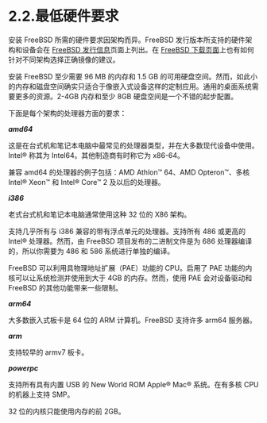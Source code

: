 # 2.2.最低硬件要求

安装 FreeBSD 所需的硬件要求因架构而异。FreeBSD 发行版本所支持的硬件架构和设备会在 [FreeBSD 发行信息](https://www.freebsd.org/releases/)页面上列出。在 [FreeBSD 下载页面](https://www.freebsd.org/where/)上也有如何针对不同架构选择正确镜像的建议。

安装 FreeBSD 至少需要 96 MB 的内存和 1.5 GB 的可用硬盘空间。然而，如此小的内存和磁盘空间确实只适合于像嵌入式设备这样的定制应用。通用的桌面系统需要更多的资源。2-4GB 内存和至少 8GB 硬盘空间是一个不错的起步配置。

下面是每个架构的处理器方面的要求：

***amd64***

这是在台式机和笔记本电脑中最常见的处理器类型，并在大多数现代设备中使用。Intel® 称其为 Intel64。其他制造商有时称它为 x86-64。

兼容 amd64 的处理器的例子包括：AMD Athlon™ 64、AMD Opteron™、多核 Intel® Xeon™ 和 Intel® Core™ 2 及以后的处理器。

***i386***

老式台式机和笔记本电脑通常使用这种 32 位的 X86 架构。

支持几乎所有与 i386 兼容的带有浮点单元的处理器。支持所有 486 或更高的 Intel® 处理器。然而，由 FreeBSD 项目发布的二进制文件是为 686 处理器编译的，所以你需要为 486 和 586 系统进行单独的编译。

FreeBSD 可以利用具物理地址扩展（PAE）功能的 CPU。启用了 PAE 功能的内核可以让系统检测并使用到大于 4GB 的内存。然而，使用 PAE 会对设备驱动和 FreeBSD 的其他功能带来一些限制。

***arm64***

大多数嵌入式板卡是 64 位的 ARM 计算机。FreeBSD 支持许多 arm64 服务器。

***arm***

支持较早的 armv7 板卡。

***powerpc***

支持所有具有内置 USB 的 New World ROM Apple® Mac® 系统。在有多核 CPU 的机器上支持 SMP。

32 位的内核只能使用内存的前 2GB。
